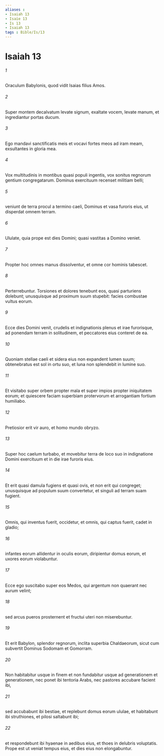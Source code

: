 ```yaml
---
aliases : 
- Isaiah 13
- Isaïe 13
- Is 13
- Isaiah 13
tags : Bible/Is/13
---
```


# Isaiah 13

###### 1
Oraculum Babylonis, quod vidit Isaias filius Amos.
###### 2
Super montem decalvatum levate signum, exaltate vocem, levate manum, et ingrediantur portas ducum.
###### 3
Ego mandavi sanctificatis meis et vocavi fortes meos ad iram meam, exsultantes in gloria mea.
###### 4
Vox multitudinis in montibus quasi populi ingentis, vox sonitus regnorum gentium congregatarum. Dominus exercituum recenset militiam belli;
###### 5
veniunt de terra procul a termino caeli, Dominus et vasa furoris eius, ut disperdat omnem terram.
###### 6
Ululate, quia prope est dies Domini; quasi vastitas a Domino veniet.
###### 7
Propter hoc omnes manus dissolventur, et omne cor hominis tabescet.
###### 8
Perterrebuntur. Torsiones et dolores tenebunt eos, quasi parturiens dolebunt; unusquisque ad proximum suum stupebit: facies combustae vultus eorum.
###### 9
Ecce dies Domini venit, crudelis et indignationis plenus et irae furorisque, ad ponendam terram in solitudinem, et peccatores eius conteret de ea.
###### 10
Quoniam stellae caeli et sidera eius non expandent lumen suum; obtenebratus est sol in ortu suo, et luna non splendebit in lumine suo.
###### 11
Et visitabo super orbem propter mala et super impios propter iniquitatem eorum; et quiescere faciam superbiam protervorum et arrogantiam fortium humiliabo. 
###### 12
Pretiosior erit vir auro, et homo mundo obryzo.
###### 13
Super hoc caelum turbabo, et movebitur terra de loco suo in indignatione Domini exercituum et in die irae furoris eius.
###### 14
Et erit quasi damula fugiens et quasi ovis, et non erit qui congreget; unusquisque ad populum suum convertetur, et singuli ad terram suam fugient.
###### 15
Omnis, qui inventus fuerit, occidetur, et omnis, qui captus fuerit, cadet in gladio;
###### 16
infantes eorum allidentur in oculis eorum, diripientur domus eorum, et uxores eorum violabuntur.
###### 17
Ecce ego suscitabo super eos Medos, qui argentum non quaerant nec aurum velint;
###### 18
sed arcus pueros prosternent et fructui uteri non miserebuntur.
###### 19
Et erit Babylon, splendor regnorum, inclita superbia Chaldaeorum, sicut cum subvertit Dominus Sodomam et Gomorram.
###### 20
Non habitabitur usque in finem et non fundabitur usque ad generationem et generationem, nec ponet ibi tentoria Arabs, nec pastores accubare facient ibi,
###### 21
sed accubabunt ibi bestiae, et replebunt domus eorum ululae, et habitabunt ibi struthiones, et pilosi saltabunt ibi;
###### 22
et respondebunt ibi hyaenae in aedibus eius, et thoes in delubris voluptatis. Prope est ut veniat tempus eius, et dies eius non elongabuntur.
